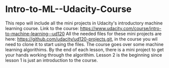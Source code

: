 # Intro-to-ML--Udacity-Course
This repo will include all the mini projects in Udacity's introductory machine learning course.
Link to the course: https://www.udacity.com/course/intro-to-machine-learning--ud120
All the needed files for these mini projects are here: https://github.com/udacity/ud120-projects.git, in the course you wil need to clone it to start using the files.
The course goes over some machine learning algorithims. By the end of each lesson, there is a mini project to get your hands working through the algorithim.
Lesson 2 is the beginning since lesson 1 is just an introduction to the course.

